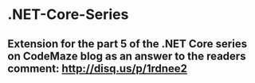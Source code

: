 # .NET-Core-Series
## Extension for the part 5 of the .NET Core series on CodeMaze blog as an answer to the readers comment: http://disq.us/p/1rdnee2

